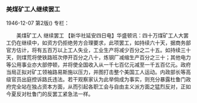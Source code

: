 ### 美煤矿工人继续罢工

1946-12-07
第2版()
专栏：

　　美煤矿工人
    继续罢工
    【新华社延安四日电】华盛顿讯：四十万煤矿工人大罢工仍在继续中，如资方仍拒绝劳方合理要求，此项罢工，如持续六十天，据商务部官方估计，将有五百万以上工人失业，工业生产将减少百分之二十五。如持续三十天，则煤荒将使铁路班次停开百分之八十，炼钢厂减缩生产百分之三十；其他电力等公用事业亦大部停顿，并将使全国收入从一千七百亿元减至一千五百亿元。政府当局正拟对矿工领袖路易斯施以压力，并图打击整个美国工人运动。内政部长等高级官员出庭控诉路氏违法。若干观察家认为此举倘成为事实，则充分暴露杜鲁门政府完全站在独占资本方面，从而引起各职工会与自由主义派方面之猛烈反对，正如今夏反对杜鲁门的反罢工紧急法一样。
